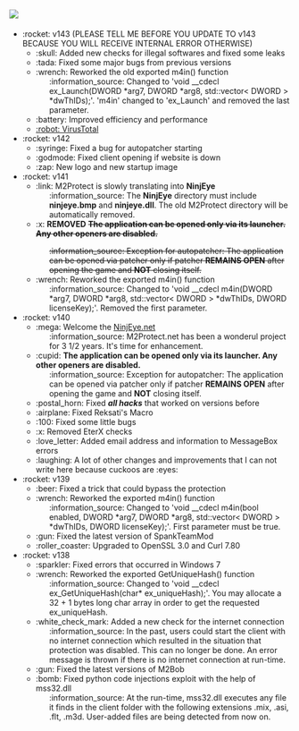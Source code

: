 # <a href="https://ninjeye.net/"><img src="https://ninjeye.net/assets/img/brand/white3.png" /></a>
<ul>
  <li>:rocket: v143 (PLEASE TELL ME BEFORE YOU UPDATE TO v143 BECAUSE YOU WILL RECEIVE INTERNAL ERROR OTHERWISE)
    <ul>
      <li>
          :skull: Added new checks for illegal softwares and fixed some leaks<br>
      </li>
      <li>
          :tada:  Fixed some major bugs from previous versions<br>
      </li>
      <li>
          :wrench:  Reworked the old exported m4in() function
            <ul>
              :information_source: Changed to 'void __cdecl ex_Launch(DWORD *arg7, DWORD *arg8, std::vector< DWORD > *dwThIDs);'. 'm4in' changed to 'ex_Launch' and removed the last parameter.
            </ul>
      </li>
      <li>
          :battery:  Improved efficiency and performance<br>
      </li>
      <li>
        <a href="https://www.virustotal.com/gui/file/93adfe5e92594975aabc673e2f13fe33cc84eef32c586c5da49ed9fafbefb7fe"> 
          :robot:  VirusTotal
        </a>
      </li>
    </ul>
  </li>
  <li>:rocket: v142
    <ul>
      <li>
          :syringe: Fixed a bug for autopatcher starting<br>
      </li>
      <li>
          :godmode: Fixed client opening if website is down<br>
      </li>
      <li>
          :zap:  New logo and new startup image<br>
      </li>
    </ul>
  </li>
  <li>:rocket: v141
    <ul>
      <li>
        :link:  M2Protect is slowly translating into <b>NinjEye</b>
            <ul>
              :information_source: The <b>NinjEye</b> directory must include <b>ninjeye.bmp</b> and <b>ninjeye.dll</b>. The old M2Protect directory will be automatically removed.
            </ul>
      </li>
      <li>
        :x: <b>REMOVED</b>  <strike><b>The application can be opened only via its launcher. Any other openers are disabled.</b>
            <ul>
              :information_source: Exception for autopatcher: The application can be opened via patcher only if patcher <b>REMAINS OPEN</b> after opening the game and <b>NOT</b> closing itself.
            </ul></strike>
      </li>
      <li>
          :wrench:  Reworked the exported m4in() function
            <ul>
              :information_source: Changed to 'void __cdecl m4in(DWORD *arg7, DWORD *arg8, std::vector< DWORD > *dwThIDs, DWORD licenseKey);'. Removed the first parameter.
            </ul>
      </li>
    </ul>
  </li>
  <li>:rocket: v140
    <ul>
      <li>
          :mega:  Welcome the <a href="https://ninjeye.net/">NinjEye.net</a>
            <ul>
              :information_source: M2Protect.net has been a wonderul project for 3 1/2 years. It's time for enhancement.
            </ul>
      </li>
      <li>
        :cupid:  <b>The application can be opened only via its launcher. Any other openers are disabled.</b>
            <ul>
              :information_source: Exception for autopatcher: The application can be opened via patcher only if patcher <b>REMAINS OPEN</b> after opening the game and <b>NOT</b> closing itself.
            </ul>
      </li>
      <li>
        :postal_horn:  Fixed <b><i>all hacks</i></b> that worked on versions before<br>
      </li>
      <li>
          :airplane:  Fixed Reksati's Macro<br>
      </li>
      <li>
          :100:  Fixed some little bugs<br>
      </li>
      <li>
          :x:  Removed EterX checks<br>
      </li>
      <li>
           :love_letter:  Added email address and information to MessageBox errors
      </li>
      <li>
          :laughing:  A lot of other changes and improvements that I can not write here because cuckoos are :eyes:<br>
      </li>
    </ul>
  </li>
  <li>:rocket: v139
    <ul>
      <li>
          :beer:  Fixed a trick that could bypass the protection
      </li>
      <li>
          :wrench:  Reworked the exported m4in() function
            <ul>
              :information_source: Changed to 'void __cdecl m4in(bool enabled, DWORD *arg7, DWORD *arg8, std::vector< DWORD > *dwThIDs, DWORD licenseKey);'. First parameter must be true.
            </ul>
      </li>
      <li>
          :gun:  Fixed the latest version of SpankTeamMod<br>
      </li>
      <li>
          :roller_coaster:  Upgraded to OpenSSL 3.0 and Curl 7.80
      </li>
    </ul>
  </li>
  <li>:rocket: v138
    <ul>
      <li>
          :sparkler:  Fixed errors that occurred in Windows 7
      </li>
      <li>
          :wrench:  Reworked the exported GetUniqueHash() function
            <ul>
              :information_source: Changed to 'void __cdecl ex_GetUniqueHash(char* ex_uniqueHash);'. You may allocate a 32 + 1 bytes long char array in order to get the requested ex_uniqueHash.
            </ul>
      </li>
      <li>
          :white_check_mark:  Added a new check for the internet connection
            <ul>
              :information_source: In the past, users could start the client with no internet connection which resulted in the situation that protection was disabled. This can no longer be done. An error message is thrown if there is no internet connection at run-time.
            </ul>
      </li>
      <li>
          :gun:  Fixed the latest versions of M2Bob<br>
      </li>
      <li>
          :bomb:  Fixed python code injections exploit with the help of mss32.dll
            <ul>
              :information_source: At the run-time, mss32.dll executes any file it finds in the client folder with the following extensions .mix, .asi, .flt, .m3d. User-added files are being detected from now on.
            </ul>
      </li>
    </ul>
  </li>
</ul>
